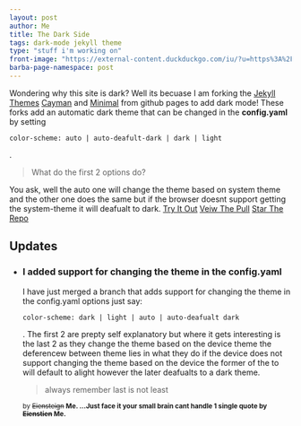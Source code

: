 ```yaml
---
layout: post
author: Me
title: The Dark Side
tags: dark-mode jekyll theme
type: "stuff i'm working on"
front-image: "https://external-content.duckduckgo.com/iu/?u=https%3A%2F%2Ftse3.mm.bing.net%2Fth%3Fid%3DOIP.FCx-hYGX_8GWrXo8KjVbvAHaE8%26pid%3DApi&f=1"
barba-page-namespace: post
---
```


Wondering why this site is dark? Well its becuase I am forking the
<a target="_blank" href="https://jekyllrb.com/docs/themes/">Jekyll Themes</a>
<a target="_blank" href="https://github.com/pages-themes/cayman">Cayman</a> and
<a target="_blank" href="https://github.com/pages-themes/minimal">Minimal</a>
from github pages to add dark mode! These forks add an automatic dark theme that can be changed in the **config.yaml** by setting
```
color-scheme: auto | auto-deafult-dark | dark | light
```
.

> What do the first 2 options do?
  
You ask, well the auto one will change the theme based on system theme and the other one does the same but if the browser doesnt support getting the system-theme it will deafualt to dark.
<a target="_blank" href="https://godalming123.github.io/minimal/">Try It Out</a>
<a target="_blank" href="https://github.com/pages-themes/minimal/pull/121">Veiw The Pull</a>
<a target="_blank" href="https://github.com/godalming123/minimal">Star The Repo</a>

## Updates
- ### I added support for changing the theme in the config.yaml
  I have just merged a branch that adds support for changing the theme in the config.yaml options just say:
  ```
  color-scheme: dark | light | auto | auto-deafualt dark
  ```
  .
  The first 2 are prepty self explanatory but where it gets interesting is the last 2 as they change the theme based on the device theme the deferencew between theme lies in what they do if the device does not support changing the theme based on the device the former of the to will default to alight however the later deafualts to a dark theme.
  > always remember last is not least

  <small>
  
  by ~~Eiensteign~~ **Me. ...Just face it your small brain cant handle 1 single quote by ~~Eienstien~~ Me.**
